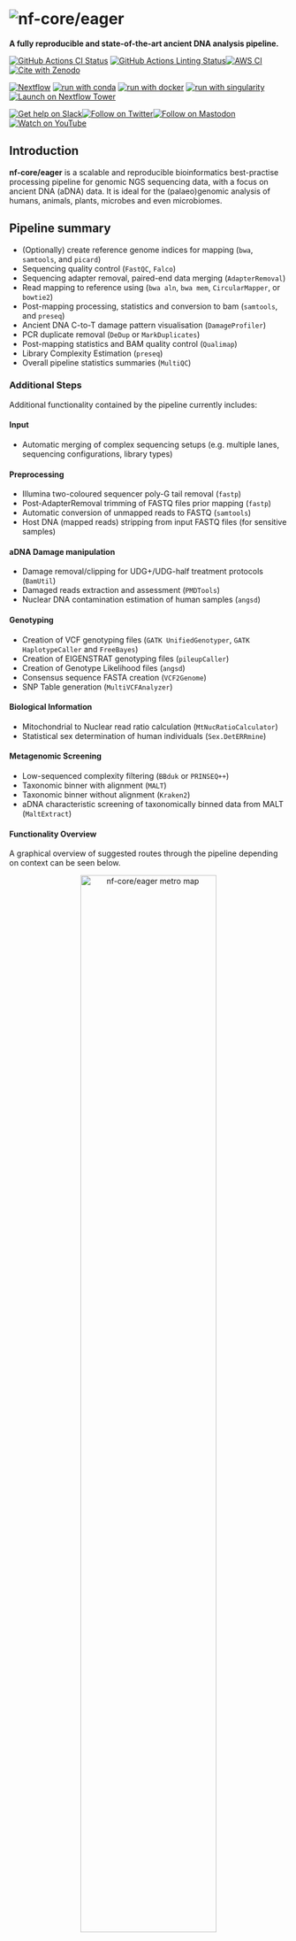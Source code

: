 # ![nf-core/eager](docs/images/nf-core_eager_logo_outline_drop.png)

**A fully reproducible and state-of-the-art ancient DNA analysis pipeline.**

[![GitHub Actions CI Status](https://github.com/nf-core/eager/workflows/nf-core%20CI/badge.svg)](https://github.com/nf-core/eager/actions?query=workflow%3A%22nf-core+CI%22)
[![GitHub Actions Linting Status](https://github.com/nf-core/eager/workflows/nf-core%20linting/badge.svg)](https://github.com/nf-core/eager/actions?query=workflow%3A%22nf-core+linting%22)[![AWS CI](https://img.shields.io/badge/CI%20tests-full%20size-FF9900?labelColor=000000&logo=Amazon%20AWS)](https://nf-co.re/eager/results)[![Cite with Zenodo](http://img.shields.io/badge/DOI-10.5281/zenodo.1465061-1073c8?labelColor=000000)](https://doi.org/10.5281/zenodo.1465061)

[![Nextflow](https://img.shields.io/badge/nextflow%20DSL2-%E2%89%A523.04.0-23aa62.svg)](https://www.nextflow.io/)
[![run with conda](http://img.shields.io/badge/run%20with-conda-3EB049?labelColor=000000&logo=anaconda)](https://docs.conda.io/en/latest/)
[![run with docker](https://img.shields.io/badge/run%20with-docker-0db7ed?labelColor=000000&logo=docker)](https://www.docker.com/)
[![run with singularity](https://img.shields.io/badge/run%20with-singularity-1d355c.svg?labelColor=000000)](https://sylabs.io/docs/)
[![Launch on Nextflow Tower](https://img.shields.io/badge/Launch%20%F0%9F%9A%80-Nextflow%20Tower-%234256e7)](https://tower.nf/launch?pipeline=https://github.com/nf-core/eager)

[![Get help on Slack](http://img.shields.io/badge/slack-nf--core%20%23eager-4A154B?labelColor=000000&logo=slack)](https://nfcore.slack.com/channels/eager)[![Follow on Twitter](http://img.shields.io/badge/twitter-%40nf__core-1DA1F2?labelColor=000000&logo=twitter)](https://twitter.com/nf_core)[![Follow on Mastodon](https://img.shields.io/badge/mastodon-nf__core-6364ff?labelColor=FFFFFF&logo=mastodon)](https://mstdn.science/@nf_core)[![Watch on YouTube](http://img.shields.io/badge/youtube-nf--core-FF0000?labelColor=000000&logo=youtube)](https://www.youtube.com/c/nf-core)

## Introduction

**nf-core/eager** is a scalable and reproducible bioinformatics best-practise processing pipeline for genomic NGS sequencing data, with a focus on ancient DNA (aDNA) data. It is ideal for the (palaeo)genomic analysis of humans, animals, plants, microbes and even microbiomes.

## Pipeline summary

<!-- TODO nf-core: Include a figure that guides the user through the major workflow steps. Many nf-core
     workflows use the "tube map" design for that. See https://nf-co.re/docs/contributing/design_guidelines#examples for examples.   -->
<!-- TODO nf-core: Fill in short bullet-pointed list of the default steps in the pipeline -->

- (Optionally) create reference genome indices for mapping (`bwa`, `samtools`, and `picard`)
- Sequencing quality control (`FastQC`, `Falco`)
- Sequencing adapter removal, paired-end data merging (`AdapterRemoval`)
- Read mapping to reference using (`bwa aln`, `bwa mem`, `CircularMapper`, or `bowtie2`)
- Post-mapping processing, statistics and conversion to bam (`samtools`, and `preseq`)
- Ancient DNA C-to-T damage pattern visualisation (`DamageProfiler`)
- PCR duplicate removal (`DeDup` or `MarkDuplicates`)
- Post-mapping statistics and BAM quality control (`Qualimap`)
- Library Complexity Estimation (`preseq`)
- Overall pipeline statistics summaries (`MultiQC`)

### Additional Steps

Additional functionality contained by the pipeline currently includes:

#### Input

- Automatic merging of complex sequencing setups (e.g. multiple lanes, sequencing configurations, library types)

#### Preprocessing

- Illumina two-coloured sequencer poly-G tail removal (`fastp`)
- Post-AdapterRemoval trimming of FASTQ files prior mapping (`fastp`)
- Automatic conversion of unmapped reads to FASTQ (`samtools`)
- Host DNA (mapped reads) stripping from input FASTQ files (for sensitive samples)

#### aDNA Damage manipulation

- Damage removal/clipping for UDG+/UDG-half treatment protocols (`BamUtil`)
- Damaged reads extraction and assessment (`PMDTools`)
- Nuclear DNA contamination estimation of human samples (`angsd`)

#### Genotyping

- Creation of VCF genotyping files (`GATK UnifiedGenotyper`, `GATK HaplotypeCaller` and `FreeBayes`)
- Creation of EIGENSTRAT genotyping files (`pileupCaller`)
- Creation of Genotype Likelihood files (`angsd`)
- Consensus sequence FASTA creation (`VCF2Genome`)
- SNP Table generation (`MultiVCFAnalyzer`)

#### Biological Information

- Mitochondrial to Nuclear read ratio calculation (`MtNucRatioCalculator`)
- Statistical sex determination of human individuals (`Sex.DetERRmine`)

#### Metagenomic Screening

- Low-sequenced complexity filtering (`BBduk` or `PRINSEQ++`)
- Taxonomic binner with alignment (`MALT`)
- Taxonomic binner without alignment (`Kraken2`)
- aDNA characteristic screening of taxonomically binned data from MALT (`MaltExtract`)

#### Functionality Overview

A graphical overview of suggested routes through the pipeline depending on context can be seen below.

<p align="center">
    <img src="docs/images/eager2_metromap_complex.png" alt="nf-core/eager metro map" width="70%"
</p>

## Usage

:::note
If you are new to Nextflow and nf-core, please refer to [this page](https://nf-co.re/docs/usage/installation) on how
to set-up Nextflow. Make sure to [test your setup](https://nf-co.re/docs/usage/introduction#how-to-run-a-pipeline)
with `-profile test` before running the workflow on actual data.
:::

First, prepare a samplesheet with your input data that looks as follows:

`samplesheet.tsv`:

```csv
ample_id	library_id	lane	colour_chemistry	pairment	strandedness	damage_treatment	r1	r2	bam	bam_reference_id
sample1	sample1_a	1	4	paired	double	none	/<path>/<to>/sample1_a_l1_r1.fq.gz /<path>/<to>/sample1_a_l1_r2.fq.gz	NA	NA
sample2	sample2_a	2	2	single	double	full	/<path>/<to>/sample2_a_l1_r1.fq.gz	NA	NA	NA
sample3	sample3_a	8	4	single	double	half	NA	NA	/<path>/<to>/sample31_a.bam	Mammoth_MT_Krause
```

Each row represents a fastq file (single-end), pair of fastq files (paired end), and/or a bam file.

Now, you can run the pipeline using:

```bash
nextflow run nf-core/eager \
   -profile <docker/singularity/.../institute> \
   --input samplesheet.csv \
   --fasta  '<your_reference>.fasta' \
   --outdir <OUTDIR>
```

:::warning
Please provide pipeline parameters via the CLI or Nextflow `-params-file` option. Custom config files including those
provided by the `-c` Nextflow option can be used to provide any configuration _**except for parameters**_;
see [docs](https://nf-co.re/usage/configuration#custom-configuration-files).
:::

For more details and further functionality, please refer to the [usage documentation](https://nf-co.re/eager/usage) and the [parameter documentation](https://nf-co.re/eager/parameters).

## Pipeline output

To see the results of an example test run with a full size dataset refer to the [results](https://nf-co.re/eager/results) tab on the nf-core website pipeline page.
For more details about the output files and reports, please refer to the
[output documentation](https://nf-co.re/eager/output).

## Credits

This pipeline was established by Alexander Peltzer ([apeltzer](https://github.com/apeltzer)) and [James A. Fellows Yates](https://github.com/jfy133). Version two had major contributions from [Stephen Clayton](https://github.com/sc13-bioinf), [Thiseas C. Lamnidis](https://github.com/TCLamnidis), [Maxime Borry](https://github.com/maxibor), [Zandra Fagernäs](https://github.com/ZandraFagernas), [Aida Andrades Valtueña](https://github.com/aidaanva) and [Maxime Garcia](https://github.com/MaxUlysse) and the nf-core community.

We thank the following people for their extensive assistance in the development of this pipeline:

- [Alex Hübner](https://github.com/alexhbnr)
- [Alexandre Gilardet](https://github.com/alexandregilardet)
- Arielle Munters
- [Åshild Vågene](https://github.com/ashildv)
- [Charles Plessy](https://github.com/charles-plessy)
- [Elina Salmela](https://github.com/esalmela)
- [Fabian Lehmann](https://github.com/Lehmann-Fabian)
- [He Yu](https://github.com/paulayu)
- [Hester van Schalkwyk](https://github.com/hesterjvs)
- [Ian Light-Máka](https://github.com/ilight1542)
- [Ido Bar](https://github.com/IdoBar)
- [Irina Velsko](https://github.com/ivelsko)
- [Işın Altınkaya](https://github.com/isinaltinkaya)
- [Johan Nylander](https://github.com/nylander)
- [Jonas Niemann](https://github.com/NiemannJ)
- [Katerine Eaton](https://github.com/ktmeaton)
- [Kathrin Nägele](https://github.com/KathrinNaegele)
- [Kevin Lord](https://github.com/lordkev)
- [Luc Venturini](https://github.com/lucventurini)
- [Mahesh Binzer-Panchal](https://github.com/mahesh-panchal)
- [Marcel Keller](https://github.com/marcel-keller)
- [Megan Michel](https://github.com/meganemichel)
- [Merlin Szymanski](https://github.com/merszym)
- [Pierre Lindenbaum](https://github.com/lindenb)
- [Pontus Skoglund](https://github.com/pontussk)
- [Raphael Eisenhofer](https://github.com/EisenRa)
- [Roberta Davidson](https://github.com/roberta-davidson)
- [Rodrigo Barquera](https://github.com/RodrigoBarquera)
- [Selina Carlhoff](https://github.com/scarlhoff)
- [Torsten Günter](https://bitbucket.org/tguenther)

## Contributions and Support

If you would like to contribute to this pipeline, please see the [contributing guidelines](.github/CONTRIBUTING.md).

For further information or help, don't hesitate to get in touch on the [Slack `#eager` channel](https://nfcore.slack.com/channels/eager) (you can join with [this invite](https://nf-co.re/join/slack)).

## Citations

If you use nf-core/eager for your analysis, please cite it using the following doi:

> Fellows Yates JA, Lamnidis TC, Borry M, Valtueña Andrades A, Fagernäs Z, Clayton S, Garcia MU, Neukamm J, Peltzer A. 2021. Reproducible, portable, and efficient ancient genome reconstruction with nf-core/eager. PeerJ 9:e10947. DOI: [10.7717/peerj.10947](https://doi.org/10.7717/peerj.10947).

An extensive list of references for the tools used by the pipeline can be found in the [`CITATIONS.md`](CITATIONS.md) file.

You can cite the `nf-core` publication as follows:

> **The nf-core framework for community-curated bioinformatics pipelines.**
>
> Philip Ewels, Alexander Peltzer, Sven Fillinger, Harshil Patel, Johannes Alneberg, Andreas Wilm, Maxime Ulysse Garcia, Paolo Di Tommaso & Sven Nahnsen.
>
> _Nat Biotechnol._ 2020 Feb 13. doi: [10.1038/s41587-020-0439-x](https://dx.doi.org/10.1038/s41587-020-0439-x).
